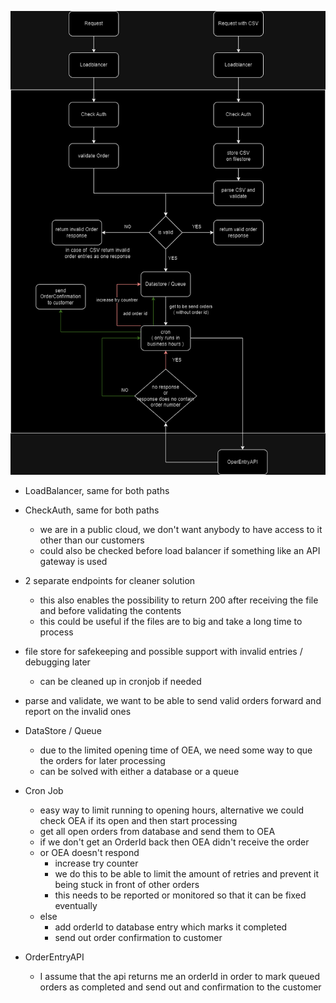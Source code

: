 ![KMH-Task2-Conceptual](./KMH-Task2-Conceptual.png)

* LoadBalancer, same for both paths
* CheckAuth, same for both paths
  * we are in a public cloud, we don't want anybody to have access to it other than our customers
  * could also be checked before load balancer if something like an API gateway is used

* 2 separate endpoints for cleaner solution
  * this also enables the possibility to return 200 after receiving the file and before validating the contents
  * this could be useful if the files are to big and take a long time to process

* file store for safekeeping and possible support with invalid entries / debugging later
  * can be cleaned up in cronjob if needed
* parse and validate, we want to be able to send valid orders forward and report on the invalid ones

* DataStore / Queue
  * due to the limited opening time of OEA, we need some way to que the orders for later processing
  * can be solved with either a database or a queue

* Cron Job
  * easy way to limit running to opening hours, alternative we could check OEA if its open and then start processing
  * get all open orders from database and send them to OEA
  * if we don't get an OrderId back then OEA didn't receive the order
  * or OEA doesn't respond
    * increase try counter
    * we do this to be able to limit the amount of retries and prevent it being stuck in front of other orders
    * this needs to be reported or monitored so that it can be fixed eventually
  * else 
    * add orderId to database entry which marks it completed
    * send out order confirmation to customer

* OrderEntryAPI
  * I assume that the api returns me an orderId in order to mark queued orders as completed and send out and confirmation to the customer
